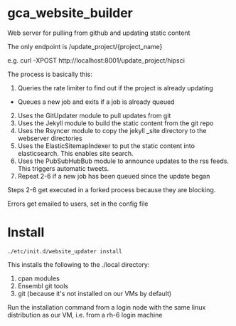 gca_website_builder
=================

Web server for pulling from github and updating static content

The only endpoint is /update_project/{project_name}

e.g. curl -XPOST http://localhost:8001/update_project/hipsci

The process is basically this:

1. Queries the rate limiter to find out if the project is already updating
  * Queues a new job and exits if a job is already queued
2. Uses the GitUpdater module to pull updates from git
3. Uses the Jekyll module to build the static content from the git repo
4. Uses the Rsyncer module to copy the jekyll _site directory to the webserver directories
5. Uses the ElasticSitemapIndexer to put the static content into elasticsearch. This enables site search.
6. Uses the PubSubHubBub module to announce updates to the rss feeds. This triggers automatic tweets.
7. Repeat 2-6 if a new job has been queued since the update began

Steps 2-6 get executed in a forked process because they are blocking.

Errors get emailed to users, set in the config file

Install
=======

    ./etc/init.d/website_updater install
 
This installs the following to the ./local directory:
 
1. cpan modules
2. Ensembl git tools
3. git (because it's not installed on our VMs by default)

Run the installation command from a login node with the same linux distribution as our VM, i.e. from a rh-6 login machine
